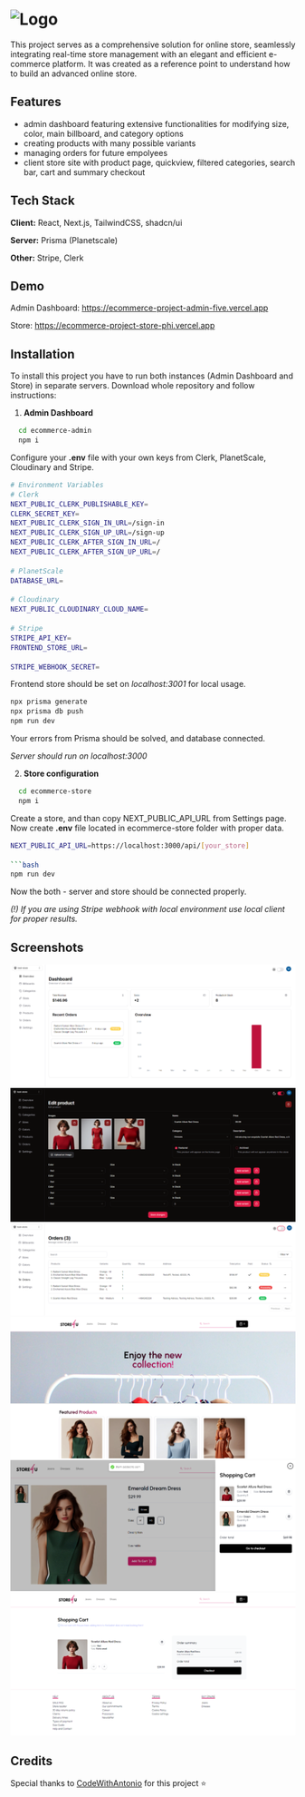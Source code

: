 
# <img src="https://github.com/Repith/ecommerce-project/blob/main/ecommerce-store/public/logo-black.png" width=250px height=auto alt="Logo">



This project serves as a comprehensive solution for online store, seamlessly integrating real-time store management with an elegant and efficient e-commerce platform. It was created as a reference point to understand how to build an advanced online store.


## Features

- admin dashboard featuring extensive functionalities for modifying size, color, main billboard, and category options
- creating products with many possible variants
- managing orders for future empolyees
- client store site with product page, quickview, filtered categories, search bar, cart and summary checkout


## Tech Stack

**Client:** React, Next.js, TailwindCSS, shadcn/ui

**Server:** Prisma (Planetscale)

**Other:** Stripe, Clerk

## Demo

Admin Dashboard: https://ecommerce-project-admin-five.vercel.app

Store: https://ecommerce-project-store-phi.vercel.app


## Installation

To install this project you have to run both instances (Admin Dashboard and Store) in separate servers. Download whole repository and follow instructions:

1. **Admin Dashboard**
```bash
  cd ecommerce-admin 
  npm i
```


Configure your **.env** file with your own keys from Clerk, PlanetScale, Cloudinary and Stripe.

```bash
# Environment Variables
# Clerk
NEXT_PUBLIC_CLERK_PUBLISHABLE_KEY=
CLERK_SECRET_KEY=
NEXT_PUBLIC_CLERK_SIGN_IN_URL=/sign-in
NEXT_PUBLIC_CLERK_SIGN_UP_URL=/sign-up
NEXT_PUBLIC_CLERK_AFTER_SIGN_IN_URL=/
NEXT_PUBLIC_CLERK_AFTER_SIGN_UP_URL=/

# PlanetScale
DATABASE_URL=

# Cloudinary
NEXT_PUBLIC_CLOUDINARY_CLOUD_NAME=

# Stripe
STRIPE_API_KEY=
FRONTEND_STORE_URL=

STRIPE_WEBHOOK_SECRET=
```
Frontend store should be set on *localhost:3001* for local usage.
```bash
npx prisma generate
npx prisma db push
npm run dev
```
Your errors from Prisma should be solved, and database connected.

*Server should run on localhost:3000*

2. **Store configuration**
```bash
  cd ecommerce-store
  npm i
```
Create a store, and than copy NEXT_PUBLIC_API_URL from Settings page.
Now create **.env** file located in ecommerce-store folder with proper data.
```bash
NEXT_PUBLIC_API_URL=https://localhost:3000/api/[your_store]

```bash
npm run dev
```
Now the both - server and store should be connected properly.

*(!) If you are using Stripe webhook with local environment use local client for proper results.*

## Screenshots

![Admin dashboard](https://github.com/Repith/Repith/blob/main/public/E-commerce/admin-dashboard.png)
![Product Variants in DarkMode](https://github.com/Repith/Repith/blob/main/public/E-commerce/variants-dark-mode.png)
![Orders](https://github.com/Repith/Repith/blob/main/public/E-commerce/orders.png)
![Store](https://github.com/Repith/Repith/blob/main/public/E-commerce/store.png)
![Cart](https://github.com/Repith/Repith/blob/main/public/E-commerce/cart.png)
![Summary checkout](https://github.com/Repith/Repith/blob/main/public/E-commerce/summary.png)


## Credits

Special thanks to [CodeWithAntonio](https://github.com/AntonioErdeljac) for this project :star: 
